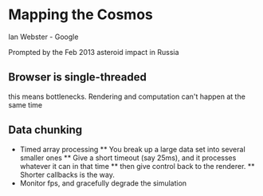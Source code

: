 # Mapping the Cosmos
Ian Webster - Google

Prompted by the Feb 2013 asteroid impact in Russia

## Browser is single-threaded
this means bottlenecks.  Rendering and computation can't happen at the same time

## Data chunking
* Timed array processing
** You break up a large data set into several smaller ones
** Give a short timeout (say 25ms), and it processes whatever it can in that time
** then give control back to the renderer.
** Shorter callbacks is the way.
* Monitor fps, and gracefully degrade the simulation
